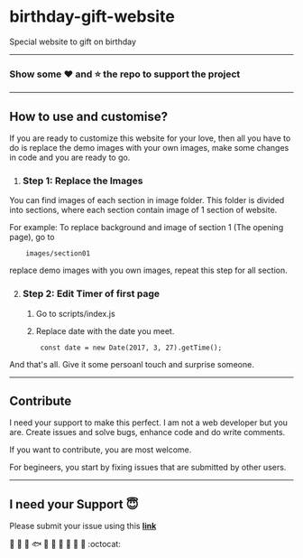 # birthday-gift-website
Special website to gift on birthday

---
### Show some :heart: and :star: the repo to support the project
----

## How to use and customise?
If you are ready to customize this website for your love, then all you have to do is replace the demo images with your own images, make some changes in code and you are ready to go.

1. ### Step 1: Replace the Images
You can find images of each section in image folder. This folder is divided into sections, where each section contain image of 1 section of website.

For example: To replace background and image of section 1  (The opening page), go to
    
        images/section01
replace demo images with you own images, repeat this step for all section.

2. ### Step 2: Edit Timer of first page 
    1. Go to scripts/index.js
    2. Replace date with the date you meet.
            
            const date = new Date(2017, 3, 27).getTime();

And that's all. Give it some persoanl touch and surprise someone.

---


## Contribute
I need your support to make this perfect. I am not a web developer but you are. Create issues and solve bugs, enhance code and do write comments.

If you want to contribute, you are most welcome. 

For begineers, you start by fixing issues that are submitted by other users.

---
## I need your Support :innocent:


Please submit your issue using this **[link](https://github.com/rahulchauhan049/birthday-gift-website/issues/new)** 

   :deciduous_tree: :mushroom: :shell: :fish: :frog: :honeybee: :turtle: :rooster: :whale2: :monkey: :octocat: 
